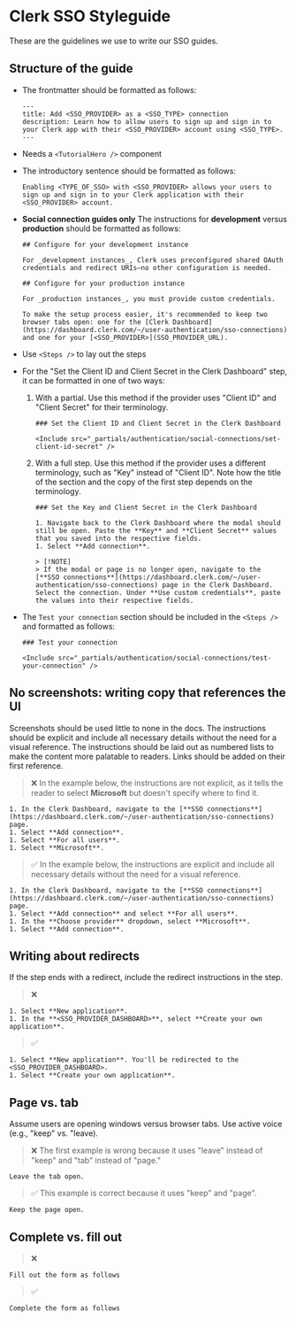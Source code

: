# Clerk SSO Styleguide

These are the guidelines we use to write our SSO guides.

## Structure of the guide

- The frontmatter should be formatted as follows:

  ```mdx
  ---
  title: Add <SSO_PROVIDER> as a <SSO_TYPE> connection
  description: Learn how to allow users to sign up and sign in to your Clerk app with their <SSO_PROVIDER> account using <SSO_TYPE>.
  ---
  ```

- Needs a `<TutorialHero />` component
- The introductory sentence should be formatted as follows:

  ```mdx
  Enabling <TYPE_OF_SSO> with <SSO_PROVIDER> allows your users to sign up and sign in to your Clerk application with their <SSO_PROVIDER> account.
  ```

- **Social connection guides only** The instructions for **development** versus **production** should be formatted as follows:

  ```mdx
  ## Configure for your development instance

  For _development instances_, Clerk uses preconfigured shared OAuth credentials and redirect URIs—no other configuration is needed.

  ## Configure for your production instance

  For _production instances_, you must provide custom credentials.

  To make the setup process easier, it's recommended to keep two browser tabs open: one for the [Clerk Dashboard](https://dashboard.clerk.com/~/user-authentication/sso-connections) and one for your [<SSO_PROVIDER>](SSO_PROVIDER_URL).
  ```

- Use `<Steps />` to lay out the steps
- For the "Set the Client ID and Client Secret in the Clerk Dashboard" step, it can be formatted in one of two ways:

  1. With a partial. Use this method if the provider uses "Client ID" and "Client Secret" for their terminology.

     ```mdx
     ### Set the Client ID and Client Secret in the Clerk Dashboard

     <Include src="_partials/authentication/social-connections/set-client-id-secret" />
     ```

  1. With a full step. Use this method if the provider uses a different terminology, such as "Key" instead of "Client ID". Note how the title of the section and the copy of the first step depends on the terminology.

     ```mdx
     ### Set the Key and Client Secret in the Clerk Dashboard

     1. Navigate back to the Clerk Dashboard where the modal should still be open. Paste the **Key** and **Client Secret** values that you saved into the respective fields.
     1. Select **Add connection**.

     > [!NOTE]
     > If the modal or page is no longer open, navigate to the [**SSO connections**](https://dashboard.clerk.com/~/user-authentication/sso-connections) page in the Clerk Dashboard. Select the connection. Under **Use custom credentials**, paste the values into their respective fields.
     ```

- The `Test your connection` section should be included in the `<Steps />` and formatted as follows:

  ```mdx
  ### Test your connection

  <Include src="_partials/authentication/social-connections/test-your-connection" />
  ```

## No screenshots: writing copy that references the UI

Screenshots should be used little to none in the docs. The instructions should be explicit and include all necessary details without the need for a visual reference. The instructions should be laid out as numbered lists to make the content more palatable to readers. Links should be added on their first reference.

> ❌ In the example below, the instructions are not explicit, as it tells the reader to select **Microsoft** but doesn't specify where to find it.

```mdx
1. In the Clerk Dashboard, navigate to the [**SSO connections**](https://dashboard.clerk.com/~/user-authentication/sso-connections) page.
1. Select **Add connection**.
1. Select **For all users**.
1. Select **Microsoft**.
```

> ✅ In the example below, the instructions are explicit and include all necessary details without the need for a visual reference.

```mdx
1. In the Clerk Dashboard, navigate to the [**SSO connections**](https://dashboard.clerk.com/~/user-authentication/sso-connections) page.
1. Select **Add connection** and select **For all users**.
1. In the **Choose provider** dropdown, select **Microsoft**.
1. Select **Add connection**.
```

## Writing about redirects

If the step ends with a redirect, include the redirect instructions in the step.

> ❌

```mdx
1. Select **New application**.
1. In the **<SSO_PROVIDER_DASHBOARD>**, select **Create your own application**.
```

> ✅

```mdx
1. Select **New application**. You'll be redirected to the <SSO_PROVIDER_DASHBOARD>.
1. Select **Create your own application**.
```

## Page vs. tab

Assume users are opening windows versus browser tabs. Use active voice (e.g., "keep" vs. "leave).

> ❌ The first example is wrong because it uses "leave" instead of "keep" and "tab" instead of "page."

```mdx
Leave the tab open.
```

> ✅ This example is correct because it uses "keep" and "page".

```mdx
Keep the page open.
```

## Complete vs. fill out

> ❌

```mdx
Fill out the form as follows
```

> ✅

```mdx
Complete the form as follows
```
